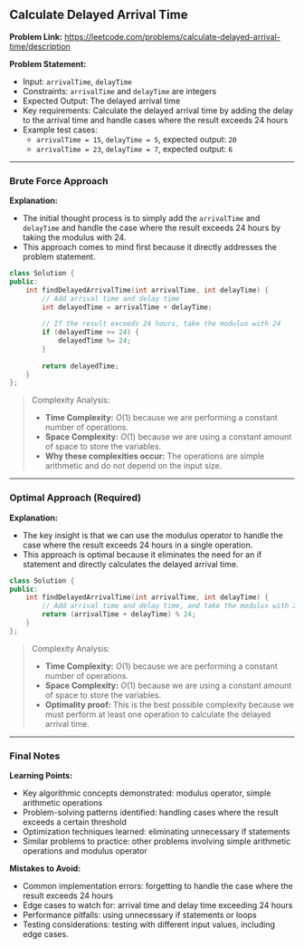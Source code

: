 ## Calculate Delayed Arrival Time

**Problem Link:** https://leetcode.com/problems/calculate-delayed-arrival-time/description

**Problem Statement:**
- Input: `arrivalTime`, `delayTime`
- Constraints: `arrivalTime` and `delayTime` are integers
- Expected Output: The delayed arrival time
- Key requirements: Calculate the delayed arrival time by adding the delay to the arrival time and handle cases where the result exceeds 24 hours
- Example test cases:
  - `arrivalTime = 15`, `delayTime = 5`, expected output: `20`
  - `arrivalTime = 23`, `delayTime = 7`, expected output: `6`

---

### Brute Force Approach

**Explanation:**
- The initial thought process is to simply add the `arrivalTime` and `delayTime` and handle the case where the result exceeds 24 hours by taking the modulus with 24.
- This approach comes to mind first because it directly addresses the problem statement.

```cpp
class Solution {
public:
    int findDelayedArrivalTime(int arrivalTime, int delayTime) {
        // Add arrival time and delay time
        int delayedTime = arrivalTime + delayTime;
        
        // If the result exceeds 24 hours, take the modulus with 24
        if (delayedTime >= 24) {
            delayedTime %= 24;
        }
        
        return delayedTime;
    }
};
```

> Complexity Analysis:
> - **Time Complexity:** $O(1)$ because we are performing a constant number of operations.
> - **Space Complexity:** $O(1)$ because we are using a constant amount of space to store the variables.
> - **Why these complexities occur:** The operations are simple arithmetic and do not depend on the input size.

---

### Optimal Approach (Required)

**Explanation:**
- The key insight is that we can use the modulus operator to handle the case where the result exceeds 24 hours in a single operation.
- This approach is optimal because it eliminates the need for an if statement and directly calculates the delayed arrival time.

```cpp
class Solution {
public:
    int findDelayedArrivalTime(int arrivalTime, int delayTime) {
        // Add arrival time and delay time, and take the modulus with 24
        return (arrivalTime + delayTime) % 24;
    }
};
```

> Complexity Analysis:
> - **Time Complexity:** $O(1)$ because we are performing a constant number of operations.
> - **Space Complexity:** $O(1)$ because we are using a constant amount of space to store the variables.
> - **Optimality proof:** This is the best possible complexity because we must perform at least one operation to calculate the delayed arrival time.

---

### Final Notes

**Learning Points:**
- Key algorithmic concepts demonstrated: modulus operator, simple arithmetic operations
- Problem-solving patterns identified: handling cases where the result exceeds a certain threshold
- Optimization techniques learned: eliminating unnecessary if statements
- Similar problems to practice: other problems involving simple arithmetic operations and modulus operator

**Mistakes to Avoid:**
- Common implementation errors: forgetting to handle the case where the result exceeds 24 hours
- Edge cases to watch for: arrival time and delay time exceeding 24 hours
- Performance pitfalls: using unnecessary if statements or loops
- Testing considerations: testing with different input values, including edge cases.